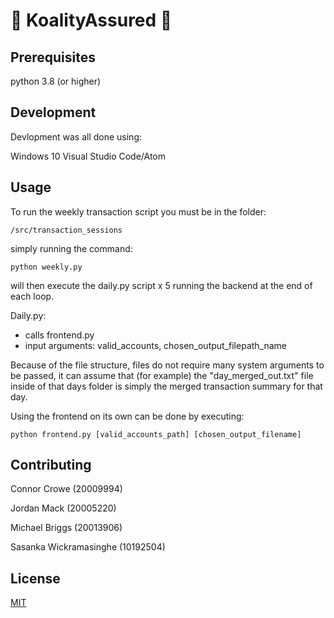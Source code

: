 # 🐨 KoalityAssured 🐨

## Prerequisites

python 3.8 (or higher)

## Development

Devlopment was all done using:

  Windows 10
  Visual Studio Code/Atom
  

## Usage

To run the weekly transaction script you must be in the folder:

```
/src/transaction_sessions
```

simply running the command:
```
python weekly.py
```

will then execute the daily.py script x 5 running the backend at the end of each loop.

Daily.py:
- calls frontend.py
- input arguments: valid_accounts, chosen_output_filepath_name

Because of the file structure, files do not require many system arguments to be passed, it can assume that (for example) the "day_merged_out.txt" file inside of that days folder is simply the merged transaction summary for that day.

Using the frontend on its own can be done by executing:

```
python frontend.py [valid_accounts_path] [chosen_output_filename]
```

## Contributing

Connor Crowe            (20009994)

Jordan Mack             (20005220)

Michael Briggs          (20013906)

Sasanka Wickramasinghe  (10192504)

## License
[MIT](https://choosealicense.com/licenses/mit/)
